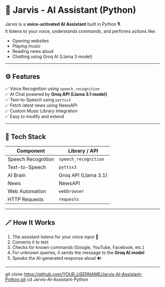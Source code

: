# 🤖 Jarvis - AI Assistant (Python)

Jarvis is a **voice-activated AI Assistant** built in Python 🎙️.  
It listens to your voice, understands commands, and performs actions like:
- Opening websites
- Playing music
- Reading news aloud
- Chatting using Groq AI (Llama 3 model)

---

## ⚙️ Features

✅ Voice Recognition using `speech_recognition`  
✅ AI Chat powered by **Groq API (Llama 3.1 model)**  
✅ Text-to-Speech using `pyttsx3`  
✅ Fetch latest news using NewsAPI  
✅ Custom Music Library Integration  
✅ Easy to modify and extend  

---

## 🧠 Tech Stack

| Component | Library / API |
|------------|----------------|
| Speech Recognition | `speech_recognition` |
| Text-to-Speech | `pyttsx3` |
| AI Brain | Groq API (Llama 3.1) |
| News | NewsAPI |
| Web Automation | `webbrowser` |
| HTTP Requests | `requests` |

---

## 🪄 How It Works

1. The assistant listens for your voice input 🎤  
2. Converts it to text  
3. Checks for known commands (Google, YouTube, Facebook, etc.)  
4. For unknown queries, it sends the message to the **Groq AI model**  
5. Speaks the AI-generated response aloud 🔊  

---


git clone https://github.com/YOUR_USERNAME/Jarvis-AI-Assistant-Python.git
cd Jarvis-AI-Assistant-Python
